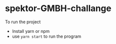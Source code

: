 # spektor-GMBH-challange
To run the project 
- Install yarn or npm
- use `yarn start` to run the program
